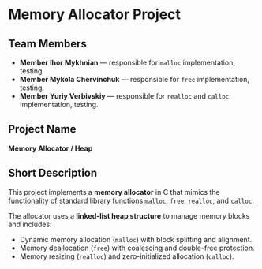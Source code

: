 # Memory Allocator Project

## Team Members
- **Member Ihor Mykhnian** — responsible for `malloc` implementation, testing.
- **Member Mykola Chervinchuk** — responsible for `free` implementation, testing.
- **Member Yuriy Verbivskiy** — responsible for `realloc` and `calloc` implementation, testing.

## Project Name
**Memory Allocator / Heap**

## Short Description
This project implements a **memory allocator** in C that mimics the functionality of standard library functions `malloc`, `free`, `realloc`, and `calloc`. 

The allocator uses a **linked-list heap structure** to manage memory blocks and includes:
- Dynamic memory allocation (`malloc`) with block splitting and alignment.
- Memory deallocation (`free`) with coalescing and double-free protection.
- Memory resizing (`realloc`) and zero-initialized allocation (`calloc`).
